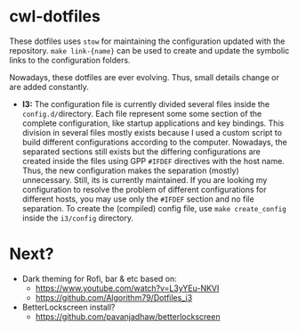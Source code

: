 # cwl-dotfiles

These dotfiles uses `stow` for maintaining the configuration updated with the repository. `make link-{name}` can be used to create and update the symbolic links to the configuration folders.

Nowadays, these dotfiles are ever evolving. Thus, small details change or are added constantly.


- **I3:** 
	The configuration file is currently divided several files inside the `config.d/`directory. Each file represent some some section of the complete configuration, like startup applications and key bindings. This division in several files mostly exists because I used a custom script to build different configurations according to the computer. Nowadays, the separated sections still exists but the differing configurations are created inside the files using GPP `#IFDEF` directives with the host name. Thus, the new configuration makes the separation (mostly) unnecessary. Still, its is currently maintained. If you are looking my configuration to resolve the problem of different configurations for different hosts, you may use only the `#IFDEF` section and no file separation. 
	To create the (compiled) config file, use `make create_config` inside the `i3/config` directory.


# Next?

- Dark theming for Rofi, bar & etc based on:
	- https://www.youtube.com/watch?v=L3yYEu-NKVI
	- https://github.com/Algorithm79/Dotfiles_i3
- BetterLockscreen install?
	- https://github.com/pavanjadhaw/betterlockscreen
